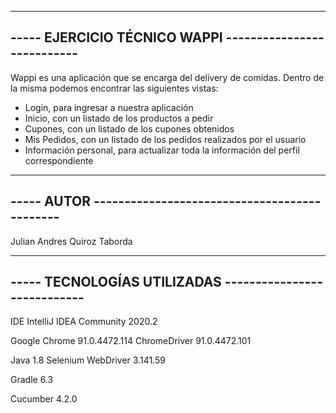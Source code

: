 ---------------------------------------------------------
----- EJERCICIO TÉCNICO WAPPI ---------------------------
---------------------------------------------------------

Wappi es una aplicación que se encarga del delivery de comidas. Dentro de la misma podemos encontrar las siguientes vistas:
* Login, para ingresar a nuestra aplicación
* Inicio, con un listado de los productos a pedir
* Cupones, con un listado de los cupones obtenidos
* Mis Pedidos, con un listado de los pedidos realizados por el usuario
* Información personal, para actualizar toda la información del perfil correspondiente

---------------------------------------------------------
----- AUTOR ---------------------------------------------
---------------------------------------------------------

Julian Andres Quiroz Taborda

---------------------------------------------------------
----- TECNOLOGÍAS UTILIZADAS ----------------------------
---------------------------------------------------------

IDE IntelliJ IDEA Community 2020.2

Google Chrome 91.0.4472.114
ChromeDriver 91.0.4472.101

Java 1.8
Selenium WebDriver 3.141.59

Gradle 6.3

Cucumber 4.2.0